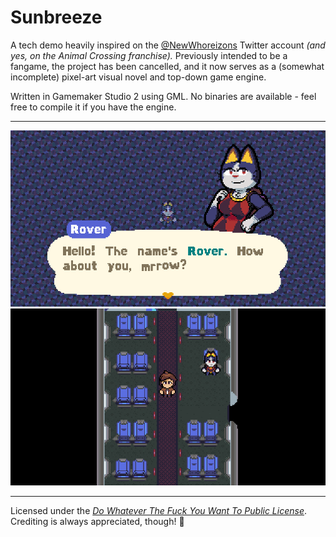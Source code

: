 # Sunbreeze
A tech demo heavily inspired on the [@NewWhoreizons](https://twitter.com/newwhoreizons) Twitter account *(and yes, on the Animal Crossing franchise).* Previously intended to be a fangame, the project has been cancelled, and it now serves as a (somewhat incomplete) pixel-art visual novel and top-down game engine.

Written in Gamemaker Studio 2 using GML. No binaries are available - feel free to compile it if you have the engine.

---

![enter image description here](https://raw.githubusercontent.com/honiemun/Sunbreeze/main/github/dialogue.png)
![enter image description here](https://raw.githubusercontent.com/honiemun/Sunbreeze/main/github/rpg.png)

---

Licensed under the _[Do Whatever The Fuck You Want To Public License](https://github.com/honiemun/Sunbreeze/blob/main/LICENSE.md)_. Crediting is always appreciated, though! 🧡
